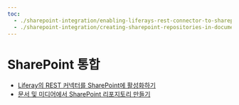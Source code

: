 ```yaml
---
toc:
  - ./sharepoint-integration/enabling-liferays-rest-connector-to-sharepoint.md
  - ./sharepoint-integration/creating-sharepoint-repositories-in-documents-and-media.md
---
```

# SharePoint 통합

* [Liferay의 REST 커넥터를 SharePoint에 활성화하기](./sharepoint-integration/enabling-liferays-rest-connector-to-sharepoint.md)
* [문서 및 미디어에서 SharePoint 리포지토리 만들기](./sharepoint-integration/creating-sharepoint-repositories-in-documents-and-media.md)
